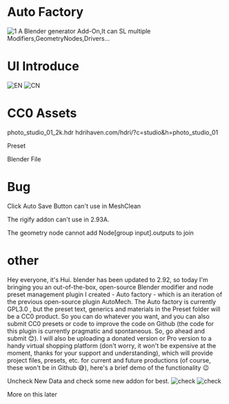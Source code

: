 # Auto Factory
![1](https://github.com/huiyao8761380/HuiImage/blob/main/AutoFactoryDocs/1Logo.png)
A Blender generator Add-On,It can SL multiple Modifiers,GeometryNodes,Drivers...

# UI Introduce
![EN](https://github.com/huiyao8761380/HuiImage/blob/main/AutoFactoryDocs/ui%20in%20GIMP6EN.png)
![CN](https://github.com/huiyao8761380/HuiImage/blob/main/AutoFactoryDocs/ui%20in%20GIMP6CN.png)

# CC0 Assets

photo_studio_01_2k.hdr hdrihaven.com/hdri/?c=studio&h=photo_studio_01

Preset

Blender File

# Bug

 Click Auto Save Button can't use in MeshClean

 The rigify addon can't use in 2.93A.

 The geometry node cannot add Node[group input].outputs to join

# other

Hey everyone, it's Hui. blender has been updated to 2.92, so today I'm bringing you an out-of-the-box, open-source Blender modifier and node preset management plugin I created - Auto factory - which is an iteration of the previous open-source plugin AutoMech. The Auto factory is currently GPL3.0 , but the preset text, generics and materials in the Preset folder will be a CC0 product. So you can do whatever you want, and you can also submit CC0 presets or code to improve the code on Github (the code for this plugin is currently pragmatic and spontaneous. So, go ahead and submit 😊). I will also be uploading a donated version or Pro version to a handy virtual shopping platform (don't worry, it won't be expensive at the moment, thanks for your support and understanding), which will provide project files, presets, etc. for current and future productions (of course, these won't be in Github 😅), here's a brief demo of the functionality 😉

Uncheck New Data and check some new addon for best.
![check](https://github.com/huiyao8761380/HuiImage/blob/main/QQ%E6%88%AA%E5%9B%BE20210227170011.jpg)
![check](https://github.com/huiyao8761380/HuiImage/blob/main/QQ%E6%88%AA%E5%9B%BE20210227170323.jpg)

More on this later
